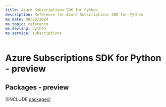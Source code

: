 ```yaml
---
title: Azure Subscriptions SDK for Python
description: Reference for Azure Subscriptions SDK for Python
ms.date: 08/26/2024
ms.topic: reference
ms.devlang: python
ms.service: subscriptions
---
```

# Azure Subscriptions SDK for Python - preview
## Packages - preview
[!INCLUDE [packages](subscriptions-index.md)]